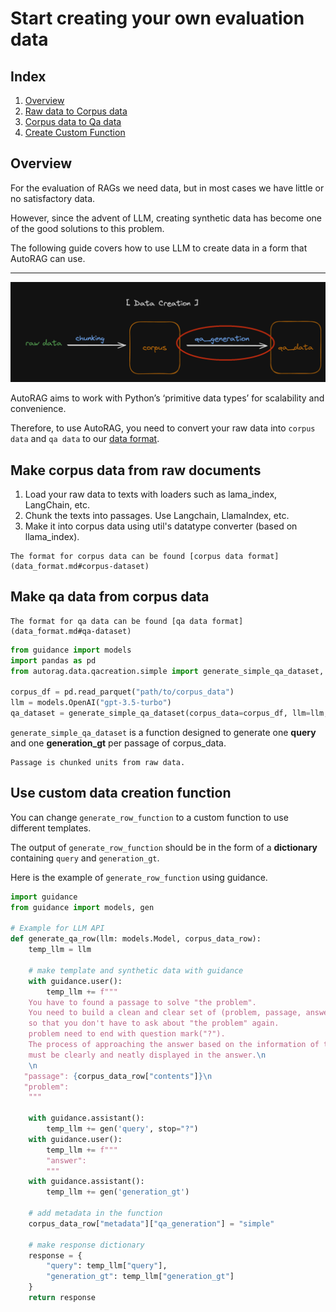 # Start creating your own evaluation data

## Index

1. [Overview](#overview)
2. [Raw data to Corpus data](#make-corpus-data-from-raw-documents)
3. [Corpus data to Qa data](#make-qa-data-from-corpus-data)
4. [Create Custom Function](#use-custom-data-creation-function)


## Overview
For the evaluation of RAGs we need data, but in most cases we have little or no satisfactory data.

However, since the advent of LLM, creating synthetic data has become one of the good solutions to this problem.

The following guide covers how to use LLM to create data in a form that AutoRAG can use.

---
![Data Creation](../_static/data_creation.png)

AutoRAG aims to work with Python’s ‘primitive data types’ for scalability and convenience.

Therefore, to use AutoRAG, you need to convert your raw data into `corpus data`  and `qa data` to our [data format](./data_format.md).


## Make corpus data from raw documents
1. Load your raw data to texts with loaders such as lama_index, LangChain, etc.
2. Chunk the texts into passages. Use Langchain, LlamaIndex, etc.
3. Make it into corpus data using util's datatype converter (based on llama_index).

```{tip}
The format for corpus data can be found [corpus data format](data_format.md#corpus-dataset)
```

## Make qa data from corpus data

```{tip}
The format for qa data can be found [qa data format](data_format.md#qa-dataset)
```

```python
from guidance import models
import pandas as pd
from autorag.data.qacreation.simple import generate_simple_qa_dataset, generate_qa_row

corpus_df = pd.read_parquet("path/to/corpus_data")
llm = models.OpenAI("gpt-3.5-turbo")
qa_dataset = generate_simple_qa_dataset(corpus_data=corpus_df, llm=llm, output_filepath="path/to/qa_dataset.parquet", generate_row_function=generate_qa_row)
```
`generate_simple_qa_dataset` is a function designed to generate one **query** and one **generation_gt** per passage of corpus_data.

```{admonition} What is passage?
Passage is chunked units from raw data.
```

## Use custom data creation function
You can change `generate_row_function`  to a custom function to use different templates.

The output of `generate_row_function`  should be in the form of a **dictionary**  containing `query`  and `generation_gt`.

Here is the example of `generate_row_function` using guidance.

```python
import guidance
from guidance import models, gen

# Example for LLM API  
def generate_qa_row(llm: models.Model, corpus_data_row):
    temp_llm = llm

    # make template and synthetic data with guidance 
    with guidance.user():
        temp_llm += f"""
    You have to found a passage to solve "the problem". 
    You need to build a clean and clear set of (problem, passage, answer) in json format 
    so that you don't have to ask about "the problem" again.
    problem need to end with question mark("?").
    The process of approaching the answer based on the information of the given passage 
    must be clearly and neatly displayed in the answer.\n
    \n
   "passage": {corpus_data_row["contents"]}\n
   "problem": 
    """

    with guidance.assistant():
        temp_llm += gen('query', stop="?")
    with guidance.user():
        temp_llm += f"""
        "answer":
        """
    with guidance.assistant():
        temp_llm += gen('generation_gt')
        
    # add metadata in the function
    corpus_data_row["metadata"]["qa_generation"] = "simple"
        
    # make response dictionary
    response = {
        "query": temp_llm["query"],
        "generation_gt": temp_llm["generation_gt"]
    }
    return response
```
